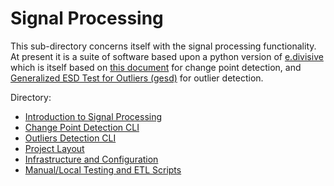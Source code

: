 # Signal Processing

This sub-directory concerns itself with the signal processing functionality. At present it is a suite of software based upon a python version of [e.divisive](https://www.rdocumentation.org/packages/ecp/versions/3.1.0/topics/e.divisive) which is itself based on [this document](https://arxiv.org/pdf/1306.4933.pdf) for change point detection, and [Generalized ESD Test for Outliers
(gesd)](https://www.itl.nist.gov/div898/handbook/eda/section3/eda35h3.htm) for outlier detection.

Directory:
* [Introduction to Signal Processing](docs/intro.md)
* [Change Point Detection CLI](docs/command_line_tools.md)
* [Outliers Detection CLI](docs/outliers.md)
* [Project Layout](docs/project_layout.md)
* [Infrastructure and Configuration](docs/infrastructure_and_config.md)
* [Manual/Local Testing and ETL Scripts](docs/manual_and_local_testing.md)